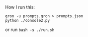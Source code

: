 How I run this:
```
gron -u prompts.gron > prompts.json 
python ./console2.py 
```
or run `bash -s ./run.sh`

